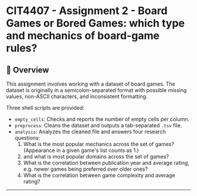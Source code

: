 # CIT4407 - Assignment 2 - Board Games or Bored Games: which type and mechanics of board-game rules?

## 📄 Overview

This assignment involves working with a dataset of board games. The dataset is originally in a semicolon-separated format with possible missing values, non-ASCII characters, and inconsistent formatting.

Three shell scripts are provided:

- `empty_cells`: Checks and reports the number of empty cells per column.
- `preprocess`: Cleans the dataset and outputs a tab-separated `.tsv` file.
- `analysis`: Analyzes the cleaned file and answers four research questions:
    1. What is the most popular mechanics across the set of games? (Appearance in a given game's list counts as 1.)
    2. and what is most popular domains across the set of games?
    3. What is the correlation between publication year and average rating, e.g. newer games being preferred over older ones?
    4. What is the correlation between game complexity and average rating?
---
